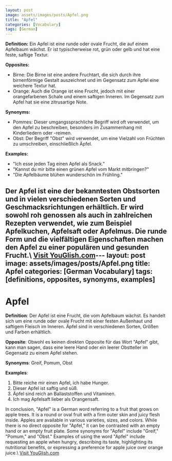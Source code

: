 ```yaml
---
layout: post
image: assets/images/posts/Apfel.png
title: "Apfel"
categories: [Vocabulary]
tags: [German]
---
```


**Definition:** 
Ein Apfel ist eine runde oder ovale Frucht, die auf einem Apfelbaum wächst. Er ist typischerweise rot, grün oder gelb und hat eine feste, saftige Textur.

**Opposites:**
- Birne: Die Birne ist eine andere Fruchtart, die sich durch ihre birnenförmige Gestalt auszeichnet und im Gegensatz zum Apfel eine weichere Textur hat.
- Orange: Auch die Orange ist eine Frucht, jedoch mit einer orangefarbenen Schale und einem saftigen Inneren. Im Gegensatz zum Apfel hat sie eine zitrusartige Note.

**Synonyms:**
- Pommes: Dieser umgangssprachliche Begriff wird oft verwendet, um den Apfel zu beschreiben, besonders im Zusammenhang mit Kinderliedern oder -reimen.
- Obst: Der Begriff "Obst" wird verwendet, um eine Vielzahl von Früchten zu umschreiben, einschließlich Äpfel.

**Examples:**
- "Ich esse jeden Tag einen Apfel als Snack."
- "Kannst du mir bitte einen grünen Apfel vom Markt mitbringen?"
- "Die Apfelbäume blühen wunderschön im Frühling."

Der Apfel ist eine der bekanntesten Obstsorten und in vielen verschiedenen Sorten und Geschmacksrichtungen erhältlich. Er wird sowohl roh genossen als auch in zahlreichen Rezepten verwendet, wie zum Beispiel Apfelkuchen, Apfelsaft oder Apfelmus. Die runde Form und die vielfältigen Eigenschaften machen den Apfel zu einer populären und gesunden Frucht.\ <a id="yg-widget-0" class="youglish-widget" data-query="Apfel" data-lang="german" data-components="8412" data-auto-start="0" data-bkg-color="theme_light" data-title="How%20to%20pronounce%20Apfel%20in%20German"  rel="nofollow" href="https://youglish.com">Visit YouGlish.com</a><script async src="https://youglish.com/public/emb/widget.js" charset="utf-8"></script>---
layout: post
image: assets/images/posts/Apfel.png
title: Apfel
categories: [German Vocabulary]
tags: [definitions, opposites, synonyms, examples]
---

# Apfel

**Definition**: Der Apfel ist eine Frucht, die vom Apfelbaum wächst. Es handelt sich um eine runde oder ovale Frucht mit einer festen Außenhaut und saftigem Fleisch im Inneren. Äpfel sind in verschiedenen Sorten, Größen und Farben erhältlich.

**Opposite**: Obwohl es keinen direkten Opposite für das Wort "Apfel" gibt, kann man sagen, dass eine leere Hand oder ein leerer Obstteller im Gegensatz zu einem Apfel stehen.

**Synonyms**: Greif, Pomum, Obst

**Examples**:
1. Bitte reiche mir einen Apfel, ich habe Hunger.
2. Dieser Apfel ist saftig und süß.
3. Äpfel sind reich an Ballaststoffen und Vitaminen.
4. Ich mag Apfelsaft lieber als Orangensaft.

In conclusion, "Apfel" is a German word referring to a fruit that grows on apple trees. It is a round or oval fruit with a firm outer skin and juicy flesh inside. Apples are available in various varieties, sizes, and colors. While there is no direct opposite for "Apfel," it can be contrasted with an empty hand or an empty fruit plate. Some synonyms for "Apfel" include "Greif," "Pomum," and "Obst." Examples of using the word "Apfel" include requesting an apple when hungry, describing its taste, highlighting its nutritional benefits, or expressing a preference for apple juice over orange juice.\ <a id="yg-widget-0" class="youglish-widget" data-query="Apfel" data-lang="german" data-components="8412" data-auto-start="0" data-bkg-color="theme_light" data-title="How%20to%20pronounce%20Apfel%20in%20German"  rel="nofollow" href="https://youglish.com">Visit YouGlish.com</a><script async src="https://youglish.com/public/emb/widget.js" charset="utf-8"></script>